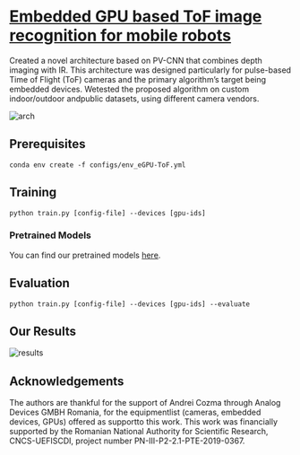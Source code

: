 
# [Embedded  GPU  based  ToF  image  recognition  for  mobile robots](http://embeddedgputof.tk/)

Created a novel architecture based on PV-CNN that combines  depth  imaging  with  IR.   This  architecture  was  designed particularly for pulse-based Time of Flight (ToF) cameras and the  primary  algorithm’s  target  being  embedded  devices.  Wetested  the  proposed  algorithm  on  custom  indoor/outdoor andpublic datasets,  using  different  camera  vendors.

![arch](https://user-images.githubusercontent.com/22835687/141301762-c58fdb51-1fca-4918-9092-9be9d13f6147.PNG)

## Prerequisites
```
conda env create -f configs/env_eGPU-ToF.yml
```
## Training
```
python train.py [config-file] --devices [gpu-ids]
```

### Pretrained Models
You can find our pretrained models [here](https://mega.nz/file/ef5wVALC#Co67nmqBumSp6YwOnGZZcrTZAxSBbgZAO_4dgewIAFU).

## Evaluation
```
python train.py [config-file] --devices [gpu-ids] --evaluate
```

## Our Results
![results](https://user-images.githubusercontent.com/22835687/141303251-51d168c5-49c2-4dc8-a255-96c75cfcbdd9.PNG)


## Acknowledgements

The authors are thankful for the support of Andrei Cozma through Analog Devices GMBH Romania, for the equipmentlist  (cameras,  embedded  devices,  GPUs)  offered  as  supportto this work. This work was financially supported by the Romanian  National  Authority  for  Scientific  Research,  CNCS-UEFISCDI, project number PN-III-P2-2.1-PTE-2019-0367.
